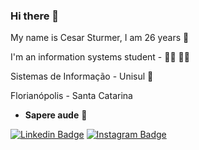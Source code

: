 ### Hi there 👋

My name is Cesar Sturmer, I am 26 years 👦

I'm an information systems student - 👨‍💻 👨‍💻

Sistemas de Informação - Unisul 🏫

Florianópolis - Santa Catarina 

- **Sapere aude** 🧠



[![Linkedin Badge](https://img.shields.io/badge/-LinkedIn-blue?style=flat-square&logo=Linkedin&logoColor=white&link=https://www.linkedin.com/in/césar-sturmer-84394117a)](https://www.linkedin.com/in/césar-sturmer-84394117a) 
[![Instagram Badge](https://img.shields.io/badge/-Instagram-DarkRed?style=flat-square&logo=Instagram&logoColor=white&link=https://www.instagram.com/cesarsturmer/)](https://www.instagram.com/cesarsturmer/) 
 
 
 
